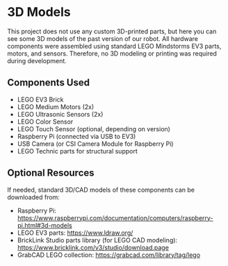 # 3D Models

This project does not use any custom 3D-printed parts, but here you can see some 3D models of the past version of our robot.
All hardware components were assembled using standard LEGO Mindstorms EV3 parts, motors, and sensors. Therefore, no 3D modeling or printing was required during development.

## Components Used

- LEGO EV3 Brick
- LEGO Medium Motors (2x)
- LEGO Ultrasonic Sensors (2x)
- LEGO Color Sensor
- LEGO Touch Sensor (optional, depending on version)
- Raspberry Pi (connected via USB to EV3)
- USB Camera (or CSI Camera Module for Raspberry Pi)
- LEGO Technic parts for structural support

## Optional Resources

If needed, standard 3D/CAD models of these components can be downloaded from:

- Raspberry Pi: https://www.raspberrypi.com/documentation/computers/raspberry-pi.html#3d-models
- LEGO EV3 parts: https://www.ldraw.org/
- BrickLink Studio parts library (for LEGO CAD modeling): https://www.bricklink.com/v3/studio/download.page
- GrabCAD LEGO collection: https://grabcad.com/library/tag/lego
